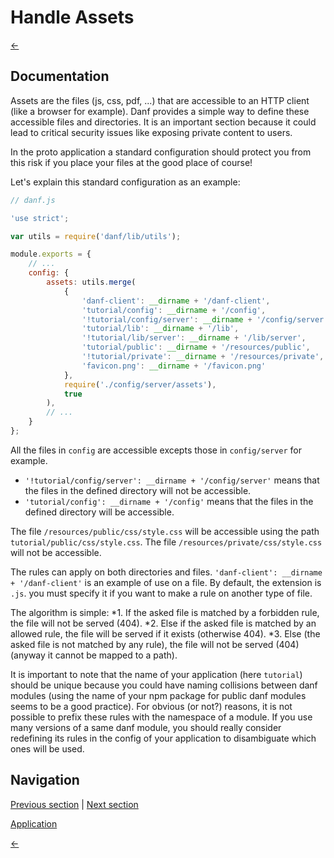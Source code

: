 Handle Assets
=============

[←](index.md)

Documentation
-------------

Assets are the files (js, css, pdf, ...) that are accessible to an HTTP client (like a browser for example).
Danf provides a simple way to define these accessible files and directories. It is an important section because it could lead to critical security issues like exposing private content to users.

In the proto application a standard configuration should protect you from this risk if you place your files at the good place of course!

Let's explain this standard configuration as an example:

```javascript
// danf.js

'use strict';

var utils = require('danf/lib/utils');

module.exports = {
    // ...
    config: {
        assets: utils.merge(
            {
                'danf-client': __dirname + '/danf-client',
                'tutorial/config': __dirname + '/config',
                '!tutorial/config/server': __dirname + '/config/server',
                'tutorial/lib': __dirname + '/lib',
                '!tutorial/lib/server': __dirname + '/lib/server',
                'tutorial/public': __dirname + '/resources/public',
                '!tutorial/private': __dirname + '/resources/private',
                'favicon.png': __dirname + '/favicon.png'
            },
            require('./config/server/assets'),
            true
        ),
        // ...
    }
};
```

All the files in `config` are accessible excepts those in `config/server` for example.
* `'!tutorial/config/server': __dirname + '/config/server'` means that the files in the defined directory will not be accessible.
* `'tutorial/config': __dirname + '/config'` means that the files in the defined directory will be accessible.

The file `/resources/public/css/style.css` will be accessible using the path `tutorial/public/css/style.css`.
The file `/resources/private/css/style.css` will not be accessible.

The rules can apply on both directories and files.
`'danf-client': __dirname + '/danf-client'` is an example of use on a file. By default, the extension is `.js`. you must specify it if you want to make a rule on another type of file.

The algorithm is simple:
*1. If the asked file is matched by a forbidden rule, the file will not be served (404).
*2. Else if the asked file is matched by an allowed rule, the file will be served if it exists (otherwise 404).
*3. Else (the asked file is not matched by any rule), the file will not be served (404) (anyway it cannot be mapped to a path).

It is important to note that the name of your application (here `tutorial`) should be unique because you could have naming collisions between danf modules (using the name of your npm package for public danf modules seems to be a good practice). For obvious (or not?) reasons, it is not possible to prefix these rules with the namespace of a module. If you use many versions of a same danf module, you should really consider redefining its rules in the config of your application to disambiguate which ones will be used.

Navigation
----------

[Previous section](events.md) |
 [Next section](ajax-app.md)

[Application](../test/assets.md)

[←](index.md)